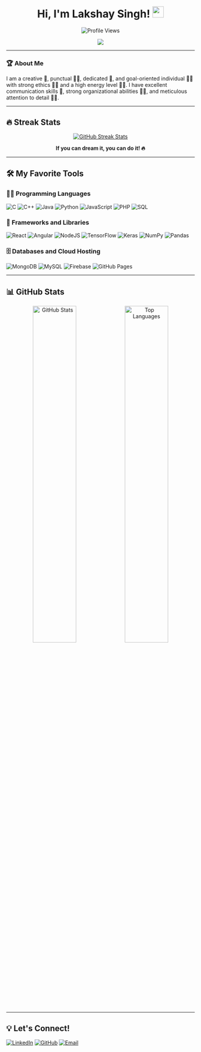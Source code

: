 <h1 align="center">
Hi, I'm Lakshay Singh! <img src="https://media.giphy.com/media/hvRJCLFzcasrR4ia7z/giphy.gif" width="30">
</h1>

<p align="center">
  <img src="https://komarev.com/ghpvc/?username=yashitanamdeo&label=Profile%20Views&color=0e75b6&style=flat" alt="Profile Views" />
</p>

<!-- Typing SVG -->
<p align="center">
  <a href="https://github.com/DenverCoder1/readme-typing-svg">
    <img src="https://readme-typing-svg.herokuapp.com?lines=Computer+Science+Student;Full+Stack+Web+Developer;DS%20|%20AI%20|%20ML%20Enthusiast;Always%20learning+new+things&center=true&width=500&height=50">
  </a>
</p>

---

### 🏆 About Me

I am a creative 🎡, punctual 👩‍🎓, dedicated 🎯, and goal-oriented individual 👩‍💻 with strong ethics 🙇‍♀️ and a high energy level 🤹‍♀️. I have excellent communication skills 👐, strong organizational abilities 👮‍♀️, and meticulous attention to detail 🕵️‍♀️.

---

## 🔥 Streak Stats

<p align="center">
  <a href="https://github.com/DenverCoder1/github-readme-streak-stats">
    <img src="https://github-readme-streak-stats-eight.vercel.app/?user=yashitanamdeo&theme=monokai-metallian&hide_border=true" alt="GitHub Streak Stats"/>
  </a>
  <p align="center"><b>If you can dream it, you can do it! 🔥</b></p>
</p>

---

## 🛠️ My Favorite Tools

### 👨‍💻 Programming Languages

<p>
    <img alt="C" src="https://img.shields.io/badge/C-%232370ED.svg?logo=c&logoColor=white">
    <img alt="C++" src="https://img.shields.io/badge/C++-%2300599C.svg?logo=c%2B%2B&logoColor=white">
    <img alt="Java" src="https://img.shields.io/badge/Java-%23007396.svg?logo=java&logoColor=white">
    <img alt="Python" src="https://img.shields.io/badge/Python-%2314354C.svg?logo=python&logoColor=white">
    <img alt="JavaScript" src="https://img.shields.io/badge/JavaScript-%23F7DF1E.svg?logo=javascript&logoColor=black">
    <img alt="PHP" src="https://img.shields.io/badge/PHP-%23777BB4.svg?logo=php&logoColor=white">
    <img alt="SQL" src="https://img.shields.io/badge/SQL-%23025E8C.svg?logo=amazon-dynamodb&logoColor=white">
</p>

### 🧰 Frameworks and Libraries

<p>
    <img alt="React" src="https://img.shields.io/badge/React-%2320232a.svg?logo=react&logoColor=%2361DAFB">
    <img alt="Angular" src="https://img.shields.io/badge/Angular-%23D00000.svg?logo=angular&logoColor=white">
    <img alt="NodeJS" src="https://img.shields.io/badge/Node.js-%2343853D.svg?logo=node.js&logoColor=white">
    <img alt="TensorFlow" src="https://img.shields.io/badge/TensorFlow-%23FF6F00.svg?logo=TensorFlow&logoColor=white">
    <img alt="Keras" src="https://img.shields.io/badge/Keras-%23D00000.svg?logo=Keras&logoColor=white">
    <img alt="NumPy" src="https://img.shields.io/badge/Numpy-%23013243.svg?logo=numpy&logoColor=white">
    <img alt="Pandas" src="https://img.shields.io/badge/Pandas-%23150458.svg?logo=pandas&logoColor=white">
</p>

### 🗄️ Databases and Cloud Hosting

<p>
    <img alt="MongoDB" src="https://img.shields.io/badge/MongoDB-%234ea94b.svg?logo=mongodb&logoColor=white">
    <img alt="MySQL" src="https://img.shields.io/badge/MySQL-%2300f.svg?logo=mysql&logoColor=white">
    <img alt="Firebase" src="https://img.shields.io/badge/Firebase-%23039BE5.svg?logo=firebase">
    <img alt="GitHub Pages" src="https://img.shields.io/badge/GitHub%20Pages-%23327FC7.svg?logo=github&logoColor=white">
</p>

---

## 📊 GitHub Stats

<p align="center">
  <img src="https://github-readme-stats.vercel.app/api?username=yashitanamdeo&show_icons=true&theme=radical&hide_border=true" width="48%" alt="GitHub Stats" />
  <img src="https://github-readme-stats.vercel.app/api/top-langs/?username=yashitanamdeo&layout=compact&theme=radical&hide_border=true" width="48%" alt="Top Languages" />
</p>

---

## 💡 Let's Connect!

<p>
  <a href="https://www.linkedin.com/in/lakshay-singh-2a7755276"><img alt="LinkedIn" src="https://img.shields.io/badge/LinkedIn-%230077B5.svg?logo=linkedin&logoColor=white"></a>
  <a href="https://github.com/MrStark65"><img alt="GitHub" src="https://img.shields.io/badge/GitHub-181717.svg?logo=github&logoColor=white"></a>
  <a href="mailto:Lakshaysing86.5@gmail.com"><img alt="Email" src="https://img.shields.io/badge/Email-D14836?logo=gmail&logoColor=white"></a>
</p>
